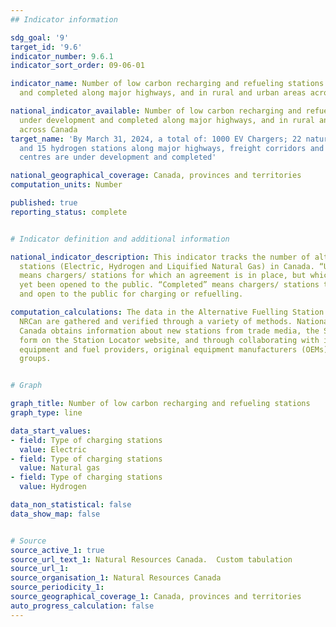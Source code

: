 ```yaml
---
## Indicator information

sdg_goal: '9'
target_id: '9.6'
indicator_number: 9.6.1
indicator_sort_order: 09-06-01

indicator_name: Number of low carbon recharging and refueling stations under development
  and completed along major highways, and in rural and urban areas across Canada

national_indicator_available: Number of low carbon recharging and refueling stations
  under development and completed along major highways, and in rural and urban areas
  across Canada
target_name: 'By March 31, 2024, a total of: 1000 EV Chargers; 22 natural gas stations;
  and 15 hydrogen stations along major highways, freight corridors and key metropolitan
  centres are under development and completed'

national_geographical_coverage: Canada, provinces and territories
computation_units: Number

published: true
reporting_status: complete


# Indicator definition and additional information

national_indicator_description: This indicator tracks the number of alternative fuel
  stations (Electric, Hydrogen and Liquified Natural Gas) in Canada. “Under development”
  means chargers/ stations for which an agreement is in place, but which have not
  yet been opened to the public. “Completed” means chargers/ stations that are built
  and open to the public for charging or refuelling.

computation_calculations: The data in the Alternative Fuelling Station Locator from
  NRCan are gathered and verified through a variety of methods. National Resources
  Canada obtains information about new stations from trade media, the Submit New Station
  form on the Station Locator website, and through collaborating with infrastructure
  equipment and fuel providers, original equipment manufacturers (OEMs), and industry
  groups.


# Graph

graph_title: Number of low carbon recharging and refueling stations
graph_type: line

data_start_values:
- field: Type of charging stations
  value: Electric
- field: Type of charging stations
  value: Natural gas
- field: Type of charging stations
  value: Hydrogen

data_non_statistical: false
data_show_map: false


# Source
source_active_1: true
source_url_text_1: Natural Resources Canada.  Custom tabulation
source_url_1:
source_organisation_1: Natural Resources Canada
source_periodicity_1:
source_geographical_coverage_1: Canada, provinces and territories
auto_progress_calculation: false
---
```

